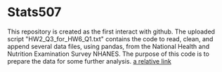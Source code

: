 # Stats507
This repository is created as the first interact with github. 
The uploaded script "HW2_Q3_for_HW6_Q1.txt" contains the code to read, clean, and append several data files, using pandas, from the National Health and Nutrition Examination Survey NHANES. The purpose of this code is to prepare the data for some further analysis.
[a relative link](HW2_Q3_for_HW6_Q1.txt)
